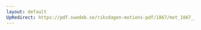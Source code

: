 ```yaml
---
layout: default
UpRedirect: https://pdf.swedeb.se/riksdagen-motions-pdf/1867/mot_1867__ak__00004/mot_1867__ak__00004_001.pdf
---
```

